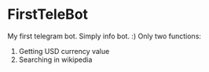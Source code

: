 # FirstTeleBot
My first telegram bot. Simply info bot. :)
Only two functions:
1. Getting USD currency value
2. Searching in wikipedia